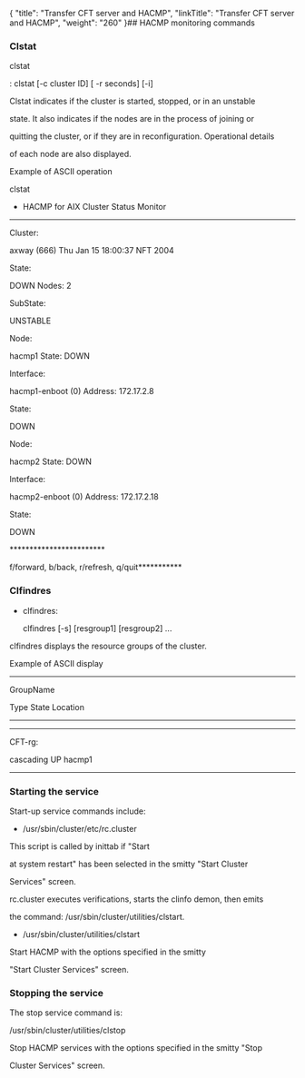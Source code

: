 {
    "title": "Transfer CFT  server and HACMP",
    "linkTitle": "Transfer CFT server and HACMP",
    "weight": "260"
}## <span id="HACMP_monitoring_commands"></span>HACMP monitoring commands

### Clstat

clstat
: clstat \[-c cluster ID\] \[ -r seconds\] \[-i\]

Clstat indicates if the cluster is started, stopped, or in an unstable
state. It also indicates if the nodes are in the process of joining or
quitting the cluster, or if they are in reconfiguration. Operational details
of each node are also displayed.

Example of ASCII operation

clstat
- HACMP for AIX Cluster Status Monitor

---------------------------------------------

Cluster:
axway (666) Thu Jan 15 18:00:37 NFT 2004

State:
DOWN Nodes: 2

SubState:
UNSTABLE

Node:
hacmp1 State: DOWN

Interface:
hacmp1-enboot (0) Address: 172.17.2.8

State:
DOWN

Node:
hacmp2 State: DOWN

Interface:
hacmp2-enboot (0) Address: 172.17.2.18

State:
DOWN

\*\*\*\*\*\*\*\*\*\*\*\*\*\*\*\*\*\*\*\*\*\*\*\*
f/forward, b/back, r/refresh, q/quit\*\*\*\*\*\*\*\*\*\*\*

### Clfindres

-   clfindres:
    clfindres \[-s\] \[resgroup1\] \[resgroup2\] ...

clfindres displays the resource groups of the cluster.

Example of ASCII display

----------------------------------------------------------------

GroupName
Type State Location

---------
------ --------

CFT-rg:
cascading UP hacmp1

---------------------------------------------------------------

### <span id="Starting_up_the_service"></span>Starting the service

Start-up service commands include:

-   /usr/sbin/cluster/etc/rc.cluster

This script is called by inittab if "Start
at system restart" has been selected in the smitty "Start Cluster
Services" screen.  
rc.cluster executes verifications, starts the clinfo demon, then emits
the command: /usr/sbin/cluster/utilities/clstart.

-   /usr/sbin/cluster/utilities/clstart

Start HACMP with the options specified in the smitty
"Start Cluster Services" screen.

### <span id="Stopping_the_service"></span>Stopping the service

The stop service command is:

/usr/sbin/cluster/utilities/clstop

Stop HACMP services with the options specified in the smitty "Stop
Cluster Services" screen.

